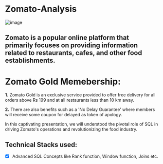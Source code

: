 # Zomato-Analysis
![image](https://github.com/Shubhanshi-chauhan/Zomato-Analysis/assets/154693626/0b684b93-c83c-4478-b9a1-b0aa7db452c6)

## Zomato is a popular online platform that primarily focuses on providing information related to restaurants, cafes, and other food establishments.
# Zomato Gold Memebership:

 **1.** Zomato Gold is an exclusive service provided to offer free delivery for all orders above Rs 199 and at all restaurants less than 10 km away.
 
 **2.** There are also benefits such as a 'No Delay Guarantee' where members will receive some coupon for delayed as token of apology.

 In this captivating presentation, we will understood the pivotal role of SQL in driving Zomato's operations and revolutionizing the food industry.
 ## Technical Stacks used:
- [x] Advanced SQL Concepts like Rank function, Window function, Joins etc.


